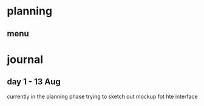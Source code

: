 # planning
## menu

# journal
## day 1 - 13 Aug
currently in the planning phase trying to sketch out mockup fot hte interface